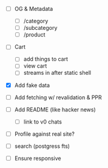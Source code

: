 - [ ] OG & Metadata

  - [ ] /category
  - [ ] /subcategory
  - [ ] /product

- [ ] Cart
  - [ ] add things to cart
  - [ ] view cart
  - [ ] streams in after static shell
- [x] Add fake data
- [ ] Add fetching w/ revalidation & PPR
- [ ] Add README (like hacker news)
  - [ ] link to v0 chats
- [ ] Profile against real site?
- [ ] search (postgress fts)
- [ ] Ensure responsive